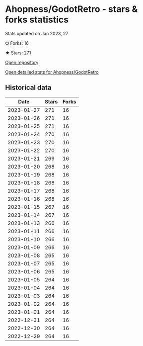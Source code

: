 # Ahopness/GodotRetro - stars & forks statistics

Stats updated on Jan 2023, 27

☋ Forks: 16

★ Stars: 271

[Open repository](https://github.com/Ahopness/GodotRetro)

[Open detailed stats for Ahopness/GodotRetro](https://reviewgithub.com/rep/Ahopness/GodotRetro)

## Historical data
| Date | Stars | Forks |
|------|-------|-------|
| 2023-01-27 | 271 | 16 | 
| 2023-01-26 | 271 | 16 | 
| 2023-01-25 | 271 | 16 | 
| 2023-01-24 | 270 | 16 | 
| 2023-01-23 | 270 | 16 | 
| 2023-01-22 | 270 | 16 | 
| 2023-01-21 | 269 | 16 | 
| 2023-01-20 | 268 | 16 | 
| 2023-01-19 | 268 | 16 | 
| 2023-01-18 | 268 | 16 | 
| 2023-01-17 | 268 | 16 | 
| 2023-01-16 | 268 | 16 | 
| 2023-01-15 | 267 | 16 | 
| 2023-01-14 | 267 | 16 | 
| 2023-01-13 | 266 | 16 | 
| 2023-01-11 | 266 | 16 | 
| 2023-01-10 | 266 | 16 | 
| 2023-01-09 | 266 | 16 | 
| 2023-01-08 | 265 | 16 | 
| 2023-01-07 | 265 | 16 | 
| 2023-01-06 | 265 | 16 | 
| 2023-01-05 | 264 | 16 | 
| 2023-01-04 | 264 | 16 | 
| 2023-01-03 | 264 | 16 | 
| 2023-01-02 | 264 | 16 | 
| 2023-01-01 | 264 | 16 | 
| 2022-12-31 | 264 | 16 | 
| 2022-12-30 | 264 | 16 | 
| 2022-12-29 | 264 | 16 | 

